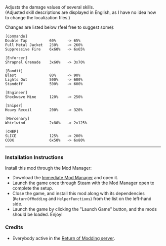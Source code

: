 Adjusts the damage values of several skills.  
(Adjusted skill descriptions are displayed in English, as I have no idea how to change the localization files.)  

Changes are listed below (feel free to suggest some):  

```
[Commando]
Double Tap          60%     -> 65%
Full Metal Jacket   230%    -> 260%
Suppressive Fire    6x60%   -> 6x65%

[Enforcer]
Shrapnel Grenade    3x60%   -> 3x70%

[Bandit]
Blast               80%     -> 90%
Lights Out          500%    -> 600%
Standoff            500%    -> 600%

[Engineer]
Shockwave Mine      120%    -> 250%

[Sniper]
Heavy Recoil        200%    -> 320%

[Mercenary]
Whirlwind           2x80%   -> 2x125%

[CHEF]
SLICE               125%    -> 200%
COOK                6x50%   -> 6x80%
```

---

### Installation Instructions

Install this mod through the Mod Manager:
* Download the [Immediate Mod Manager](https://thunderstore.io/c/risk-of-rain-returns/p/ReturnOfModding/ImmediateModManager) and open it.
* Launch the game once through Steam with the Mod Manager open to complete the setup.
* Close the game, and install this mod along with its dependencies (`ReturnOfModding` and `HelperFunctions`) from the list on the left-hand side.
* Launch the game by clicking the "Launch Game" button, and the mods should be loaded. Enjoy!


### Credits
* Everybody active in the [Return of Modding server](https://discord.gg/VjS57cszMq).